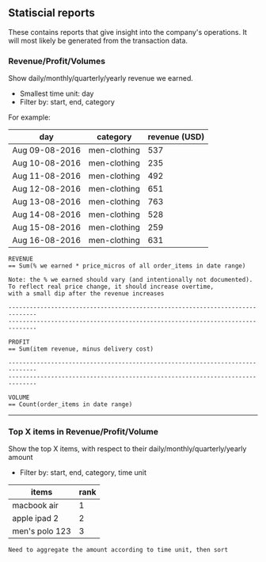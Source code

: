 ## Statiscial reports

These contains reports that give insight into the company's operations.
It will most likely be generated from the transaction data.

### Revenue/Profit/Volumes

Show daily/monthly/quarterly/yearly revenue we earned.

- Smallest time unit: day
- Filter by: start, end, category

For example:

| day            | category     | revenue (USD) |
|----------------|--------------|---------------|
| Aug 09-08-2016 | men-clothing | 537           |
| Aug 10-08-2016 | men-clothing | 235           |
| Aug 11-08-2016 | men-clothing | 492           |
| Aug 12-08-2016 | men-clothing | 651           |
| Aug 13-08-2016 | men-clothing | 763           |
| Aug 14-08-2016 | men-clothing | 528           |
| Aug 15-08-2016 | men-clothing | 259           |
| Aug 16-08-2016 | men-clothing | 631           |

```
REVENUE
== Sum(% we earned * price_micros of all order_items in date range)

Note: the % we earned should vary (and intentionally not documented).
To reflect real price change, it should increase overtime,
with a small dip after the revenue increases

------------------------------------------------------------------------------
------------------------------------------------------------------------------

PROFIT
== Sum(item revenue, minus delivery cost)

------------------------------------------------------------------------------
------------------------------------------------------------------------------

VOLUME
== Count(order_items in date range)

```

<hr>

### Top X items in Revenue/Profit/Volume

Show the top X items, with respect to their daily/monthly/quarterly/yearly amount

- Filter by: start, end, category, time unit

| items          | rank |
|----------------|------|
| macbook air    | 1    |
| apple ipad 2   | 2    |
| men's polo 123 | 3    |

```
Need to aggregate the amount according to time unit, then sort
```
